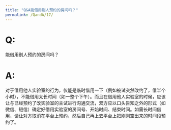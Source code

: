 ```yaml
---
title: "Q&A能借用别人预约的房间吗？"
permalink: /QandA/17/
---
```


# Q:

能借用别人预约的房间吗？

# A:

对于借用他人实验室的行为，仅能是临时借用一下（例如被试突然改约了，借半个小时），不能借用太长时间（如一整个下午）。而且在借用他人实验室的时候，应该让与已经预约了改实验室的主试进行沟通交流，双方应以口头告知之外的形式（如微信、短信）确定好借用实验室的房间号、开始时间、结束时间。如需长时间借用，请让对方取消在平台上预约，然后自己再上去平台上把刚刚空出来的时间段预约了。